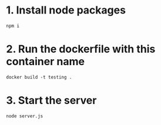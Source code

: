 # 1. Install node packages
```
npm i 
```

# 2. Run the dockerfile with this container name
```
docker build -t testing .
```

# 3. Start the server
```
node server.js
```
